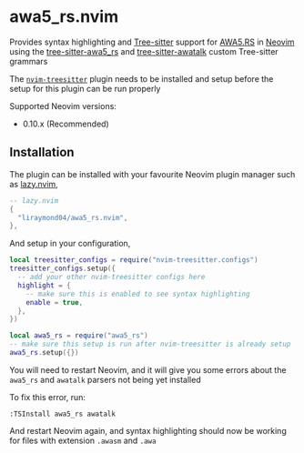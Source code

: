 # awa5_rs.nvim

Provides syntax highlighting and [Tree-sitter](https://github.com/tree-sitter/tree-sitter) support for [AWA5.RS](https://github.com/liraymond04/awa5_rs) in [Neovim](https://github.com/neovim/neovim) using the [tree-sitter-awa5_rs](https://github.com/liraymond04/tree-sitter-awa5_rs) and [tree-sitter-awatalk](https://github.com/liraymond04/tree-sitter-awatalk) custom Tree-sitter grammars

The [`nvim-treesitter`](https://github.com/nvim-treesitter/nvim-treesitter) plugin needs to be installed and setup before the setup for this plugin can be run properly

Supported Neovim versions:

- 0.10.x (Recommended)

## Installation

The plugin can be installed with your favourite Neovim plugin manager such as [lazy.nvim](https://github.com/folke/lazy.nvim),

```lua
-- lazy.nvim
{
  "liraymond04/awa5_rs.nvim",
},
```
And setup in your configuration,

```lua
local treesitter_configs = require("nvim-treesitter.configs")
treesitter_configs.setup({
  -- add your other nvim-treesitter configs here
  highlight = {
    -- make sure this is enabled to see syntax highlighting
    enable = true,
  },
})

local awa5_rs = require("awa5_rs")
-- make sure this setup is run after nvim-treesitter is already setup
awa5_rs.setup({})
```

You will need to restart Neovim, and it will give you some errors about the `awa5_rs` and `awatalk` parsers not being yet installed

To fix this error, run:

```
:TSInstall awa5_rs awatalk
```

And restart Neovim again, and syntax highlighting should now be working for files with extension `.awasm` and `.awa`
